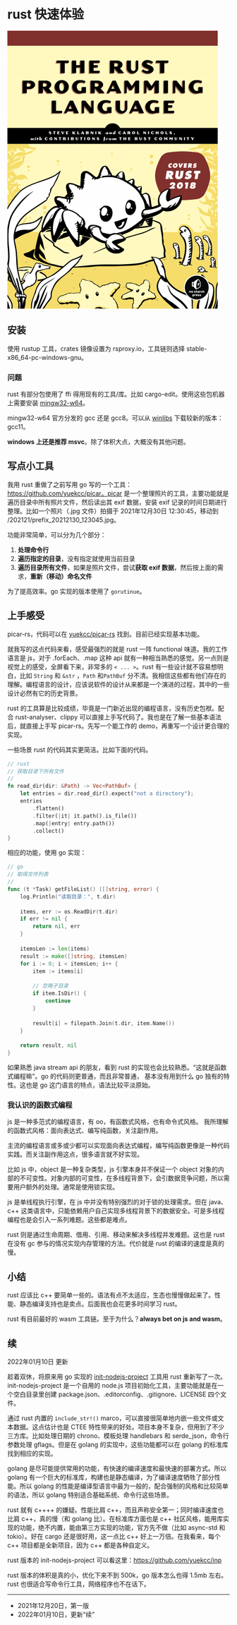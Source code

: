 # rust 快速体验

![Rust 程序开发语言](/docs/202112/images/3ed4a443f105e3102e28b44eb3855c87de738796.png)

## 安装

使用 rustup 工具，crates 镜像设置为 rsproxy.io，工具链则选择 stable-x86_64-pc-windows-gnu。

### 问题

rust 有部分包使用了 ffi 得用现有的工具/库。比如 cargo-edit。使用这些包机器上需要安装 [mingw32-w64](https://www.mingw-w64.org/)。

mingw32-w64 官方分发的 gcc 还是 gcc8。可以从 [winlibs](https://winlibs.com/) 下载较新的版本：gcc11。

**windows 上还是推荐 msvc**。除了体积大点，大概没有其他问题。

## 写点小工具

我用 rust 重做了之前写用 go 写的一个工具：https://github.com/yuekcc/picar。picar 是一个整理照片的工具，主要功能就是遍历目录中所有照片文件，然后读出其 exif 数据，安装 exif 记录的时间日期进行整理。比如一个照片（.jpg 文件）拍摄于 2021年12月30日 12:30:45，移动到 <pwd>/202121/prefix_20212130_123045.jpg。

功能非常简单，可以分为几个部分：

1. **处理命令行**
2. **遍历指定的目录**，没有指定就使用当前目录
3. **遍历目录所有文件**，如果是照片文件，尝试**获取 exif 数据**，然后按上面的需求，**重新（移动）命名文件**

为了提高效率。go 实现的版本使用了 `gorutinue`。

## 上手感受

picar-rs，代码可以在 [yuekcc/picar-rs](https://github.com/yuekcc/picar-rs) 找到。目前已经实现基本功能。

就我写的这点代码来看，感受最强烈的就是 rust 一阵 functional 味道。我的工作语言是 js，对于 .forEach、.map 这种 api 就有一种相当熟悉的感觉。另一点则是视觉上的感受，全屏看下来，非常多的 `< ... >`。rust 有一些设计就不容易想明白，比如 `String` 和 `&str` ，`Path` 和`PathBuf` 分不清。我相信这些都有他们存在的理解。编程语言的设计，应该说软件的设计从来都是一个演进的过程，其中的一些设计必然有它的历史背景。

rust 的工具算是比较成绩，毕竟是一门新近出现的编程语言，没有历史包袱。配合 rust-analyser、clippy 可以直接上手写代码了。我也是在了解一些基本语法后，就直接上手写 picar-rs。先写一个能工作的 demo，再重写一个设计更合理的实现。

一些场景 rust 的代码其实更简洁。比如下面的代码。

```rust
// rust
// 获取目录下所有文件
//
fn read_dir(dir: &Path) -> Vec<PathBuf> {
    let entries = dir.read_dir().expect("not a directory");
    entries
        .flatten()
        .filter(|it| it.path().is_file())
        .map(|entry| entry.path())
        .collect()
}
```

相应的功能，使用 go 实现： 

```go
// go
// 取得文件列表
//
func (t *Task) getFileList() ([]string, error) {
    log.Println("读取目录：", t.dir)

    items, err := os.ReadDir(t.dir)
    if err != nil {
        return nil, err
    }

    itemsLen := len(items)
    result := make([]string, itemsLen)
    for i := 0; i < itemsLen; i++ {
        item := items[i]

        // 忽略子目录
        if item.IsDir() {
            continue
        }

        result[i] = filepath.Join(t.dir, item.Name())
    }

    return result, nil
}
```

如果熟悉 java stream api 的朋友，看到 rust 的实现也会比较熟悉。“这就是函数式编程嘛”。go 的代码则更普通，而且非常普通，
基本没有用到什么 go 独有的特性。这也是 go 这门语言的特点，语法比较平淡原始。

### 我认识的函数式编程

js 是一种多范式的编程语言，有 oo，有函数式风格，也有命令式风格。 我所理解的函数式风格：面向表达式、编写纯函数，关注副作用。

主流的编程语言或多或少都可以实现面向表达式编程，编写纯函数更像是一种代码实践。而关注副作用这点，很多语言就不好实现。

比如 js 中，object 是一种复杂类型，js 引擎本身并不保证一个 object 对象的内部的不可变性。对象内部的可变性，在多线程背景下，会引数据竞争问题，所以需要用户额外的处理。通常是使用锁实现。

js 是单线程执行引擎，在 js 中并没有特别强烈的对于锁的处理需求。但在 java、c++ 这类语言中，只能依赖用户自己实现多线程背景下的数据安全。可是多线程编程也是会引入一系列难题。这些都是难点。

rust 则是通过生命周期、借用、引用、移动来解决多线程并发难题。这也是 rust 在没有 gc 参与的情况实现内存管理的方法。代价就是 rust 的编译的速度是真的慢。

## 小结

rust 应该比 c++ 要简单一些的。语法有点不太适应，生态也慢慢做起来了。性能、静态编译支持也是卖点。后面我也会花更多时间学习 rust。

rust 有目前最好的 wasm 工具链。至于为什么？**always bet on js and wasm**。

## 续

2022年01月10日 更新

趁着双休，将原来用 go 实现的 [init-nodejs-project](https://github.com/yuekcc/init-nodejs-project) 工具用 rust 重新写了一次。init-nodejs-project 是一个自用的 node.js 项目初始化工具，主要功能就是在一个空白目录里创建 package.json、.editorconfig、.gitignore、LICENSE 四个文件。

通过 rust 内置的 `include_str!()` marco，可以直接很简单地内嵌一些文件或文本数据。这点估计也是 CTEE 特性带来的好处。项目本身不复杂，但用到了不少三方库。比如处理日期的 chrono、模板处理 handlebars 和 serde_json，命令行参数处理 gflags。但是在 golang 的实现中，这些功能都可以在 golang 的标准库找到相应的实现。

golang 是尽可能提供常用的功能，有快速的编译速度和最快速的部署方式。所以 golang 有一个巨大的标准库，构建也是静态编译，为了编译速度牺牲了部分性能。所以 golang 的性能是编译型语言中最为一般的，配合强制的风格和比较简单的语法，所以 golang 特别适合基础系统、命令行这些场景。

rust 就有 c++++ 的嫌疑。性能比肩 c++，而且声称安全第一；同时编译速度也比肩 c++，真的慢（和 golang 比）。在标准库方面也是 c++ 社区风格，能用库实现的功能，绝不内置，能由第三方实现的功能，官方先不做（比如 async-std 和 tokio）。好在 cargo 还是很好用，这一点比 c++ 好上一万倍。在我看来，每个 c++ 项目都是全新项目，因为 c++ 都是各种自定义。

rust 版本的 init-nodejs-project 可以看这里：https://github.com/yuekcc/inp

rust 版本的体积是真的小，优化下来不到 500k，go 版本怎么也得 1.5mb 左右。rust 也很适合写命令行工具，网络程序也不在话下。

---

- 2021年12月20日，第一版
- 2022年01月10日，更新“续”

